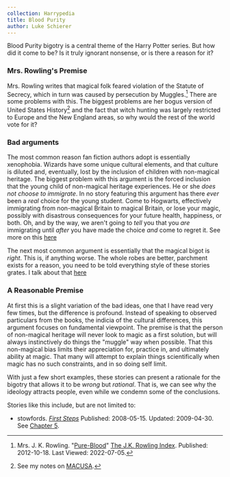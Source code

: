 ```yaml
---
collection: Harrypedia
title: Blood Purity
author: Luke Schierer
---
```


Blood Purity bigotry is a central theme of the Harry Potter series.  But how
did it come to be?  Is it truly ignorant nonsense, or is there a reason for it?  

### Mrs. Rowling's Premise

Mrs. Rowling writes that magical folk feared violation of the Statute of
Secrecy, which in turn was caused by persecution by Muggles.[^220705-4]  There
are some problems with this.  The biggest problems are her bogus version of
United States History[^220705-5] and the fact that witch hunting was largely
restricted to Europe and the New England areas, so why would the rest of the
world vote for it? 

[^220705-5]: See my notes on [MACUSA].

[MACUSA]: <../../MACUSA>

[^220705-4]: Mrs. J. K. Rowling. "[Pure-Blood](https://www.rowlingindex.org/work/pmpbl/)" [The J.K. Rowling Index](https://www.rowlingindex.org). Published: 2012-10-18. Last Viewed: 2022-07-05. 

### Bad arguments

The most common reason fan fiction authors adopt is essentially xenophobia.
Wizards have some unique cultural elements, and that culture is diluted
and, eventually, lost by the inclusion of children with non-magical
heritage.  The biggest problem with this argument is the forced
inclusion that the young child of non-magical heritage experiences.
He or she *does not choose to immigrate*.  In no story featuring this
argument has there *ever* been a *real* choice for the young student.
Come to Hogwarts, effectively immigrating from non-magical Britain to
magical Britain, or lose your magic, possibly with disastrous
consequences for your future health, happiness, or both.  Oh, and by
the way, we aren't going to *tell* you that you *are* immigrating until
*after* you have made the choice *and* come to regret it. See more on
this [here][Immigration]

The next most common argument is essentially that the magical bigot is
*right*. This is, if anything worse.  The whole robes are better,
parchment exists for a reason, you need to be told everything style of
these stories grates. I talk about that [here][Condescension]

### A Reasonable Premise

At first this is a slight variation of the bad ideas, one that I have
read very few times, but the difference is profound.  Instead of
speaking to observed particulars from the books, the indicia of the
cultural differences, this argument focuses on fundamental viewpoint.
The premise is that the person of non-magical heritage will never look
to magic as a first solution, but will always instinctively do things
the "muggle" way when possible.  That this non-magical bias limits
their appreciation for, practice in, and ultimately ability at magic.
That many will attempt to explain things scientifically when magic has
no such constraints, and in so doing self limit.

With just a few short examples, these stories can present a rationale
for the bigotry that allows it to be *wrong* but *rational*.  That is,
we can see why the ideology attracts people, even while we condemn some
of the conclusions.

Stories like this include, but are not limited to:
* stowfords. _[First Steps](https://www.fanfiction.net/s/4257626/)_ Published: 2008-05-15. Updated: 2009-04-30. See [Chapter 5](https://www.fanfiction.net/s/4257626/5/First-Steps). 

[Immigration]: <../immigration/>

[Condescension]: <../condissention/>